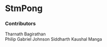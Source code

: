 # StmPong

### Contributors
Tharnath Bagirathan<br>
Philip Gabriel Johnson                                                                                                               Siddharth Kaushal Manga
